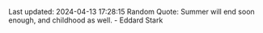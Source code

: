 Last updated: 2024-04-13 17:28:15
Random Quote: Summer will end soon enough, and childhood as well.  -  Eddard Stark
